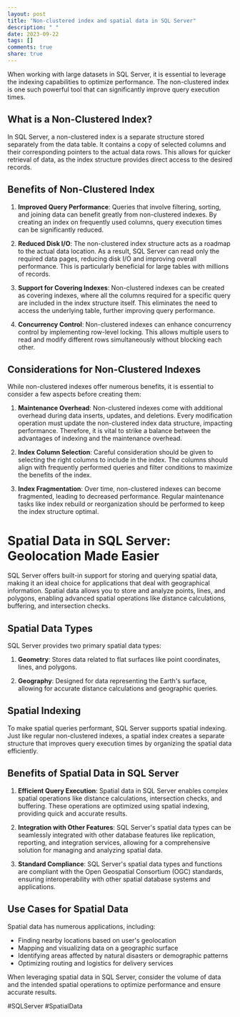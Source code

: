 ```yaml
---
layout: post
title: "Non-clustered index and spatial data in SQL Server"
description: " "
date: 2023-09-22
tags: []
comments: true
share: true
---
```


When working with large datasets in SQL Server, it is essential to leverage the indexing capabilities to optimize performance. The non-clustered index is one such powerful tool that can significantly improve query execution times.

## What is a Non-Clustered Index?

In SQL Server, a non-clustered index is a separate structure stored separately from the data table. It contains a copy of selected columns and their corresponding pointers to the actual data rows. This allows for quicker retrieval of data, as the index structure provides direct access to the desired records.

## Benefits of Non-Clustered Index

1. **Improved Query Performance**: Queries that involve filtering, sorting, and joining data can benefit greatly from non-clustered indexes. By creating an index on frequently used columns, query execution times can be significantly reduced.

2. **Reduced Disk I/O**: The non-clustered index structure acts as a roadmap to the actual data location. As a result, SQL Server can read only the required data pages, reducing disk I/O and improving overall performance. This is particularly beneficial for large tables with millions of records.

3. **Support for Covering Indexes**: Non-clustered indexes can be created as covering indexes, where all the columns required for a specific query are included in the index structure itself. This eliminates the need to access the underlying table, further improving query performance.

4. **Concurrency Control**: Non-clustered indexes can enhance concurrency control by implementing row-level locking. This allows multiple users to read and modify different rows simultaneously without blocking each other.

## Considerations for Non-Clustered Indexes

While non-clustered indexes offer numerous benefits, it is essential to consider a few aspects before creating them:

1. **Maintenance Overhead**: Non-clustered indexes come with additional overhead during data inserts, updates, and deletions. Every modification operation must update the non-clustered index data structure, impacting performance. Therefore, it is vital to strike a balance between the advantages of indexing and the maintenance overhead.

2. **Index Column Selection**: Careful consideration should be given to selecting the right columns to include in the index. The columns should align with frequently performed queries and filter conditions to maximize the benefits of the index.

3. **Index Fragmentation**: Over time, non-clustered indexes can become fragmented, leading to decreased performance. Regular maintenance tasks like index rebuild or reorganization should be performed to keep the index structure optimal.

# Spatial Data in SQL Server: Geolocation Made Easier

SQL Server offers built-in support for storing and querying spatial data, making it an ideal choice for applications that deal with geographical information. Spatial data allows you to store and analyze points, lines, and polygons, enabling advanced spatial operations like distance calculations, buffering, and intersection checks.

## Spatial Data Types

SQL Server provides two primary spatial data types:

1. **Geometry**: Stores data related to flat surfaces like point coordinates, lines, and polygons.

2. **Geography**: Designed for data representing the Earth's surface, allowing for accurate distance calculations and geographic queries.

## Spatial Indexing

To make spatial queries performant, SQL Server supports spatial indexing. Just like regular non-clustered indexes, a spatial index creates a separate structure that improves query execution times by organizing the spatial data efficiently.

## Benefits of Spatial Data in SQL Server

1. **Efficient Query Execution**: Spatial data in SQL Server enables complex spatial operations like distance calculations, intersection checks, and buffering. These operations are optimized using spatial indexing, providing quick and accurate results.

2. **Integration with Other Features**: SQL Server's spatial data types can be seamlessly integrated with other database features like replication, reporting, and integration services, allowing for a comprehensive solution for managing and analyzing spatial data.

3. **Standard Compliance**: SQL Server's spatial data types and functions are compliant with the Open Geospatial Consortium (OGC) standards, ensuring interoperability with other spatial database systems and applications.

## Use Cases for Spatial Data

Spatial data has numerous applications, including:

- Finding nearby locations based on user's geolocation
- Mapping and visualizing data on a geographic surface
- Identifying areas affected by natural disasters or demographic patterns
- Optimizing routing and logistics for delivery services

When leveraging spatial data in SQL Server, consider the volume of data and the intended spatial operations to optimize performance and ensure accurate results.

&#35;SQLServer &#35;SpatialData